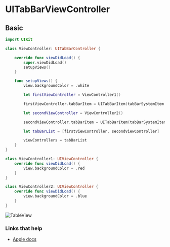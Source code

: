 # UITabBarViewController

## Basic

```swift
import UIKit

class ViewController: UITabBarController {

    override func viewDidLoad() {
        super.viewDidLoad()
        setupViews()
    }

    func setupViews() {
        view.backgroundColor = .white

        let firstViewController = ViewController1()

        firstViewController.tabBarItem = UITabBarItem(tabBarSystemItem: .search, tag: 0)

        let secondViewController = ViewController2()

        secondViewController.tabBarItem = UITabBarItem(tabBarSystemItem: .more, tag: 1)

        let tabBarList = [firstViewController, secondViewController]

        viewControllers = tabBarList
    }
}

class ViewController1: UIViewController {
    override func viewDidLoad() {
        view.backgroundColor = .red
    }
}

class ViewController2: UIViewController {
    override func viewDidLoad() {
        view.backgroundColor = .blue
    }
}
```

![TableView](https://github.com/jrasmusson/ios-starter-kit/blob/master/basics/UITabBarViewController/images/demo.gif)

### Links that help

* [Apple docs](https://developer.apple.com/documentation/uikit/uitabbarcontroller)

